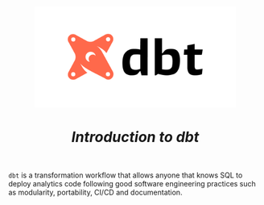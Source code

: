 <br />
<div align="center">
  <a href="#">
    <img src="./assets/dbt.png" alt="dbt"  height="200">
  </a>

<h1 align = "center">
<b><i>Introduction to dbt</i></b>
</h1>

  <p align="center">
  </p>
</div>
<br />

`dbt` is a transformation workflow that allows anyone that knows SQL to deploy
analytics code following good software engineering practices such as modularity,
portability, CI/CD and documentation.


